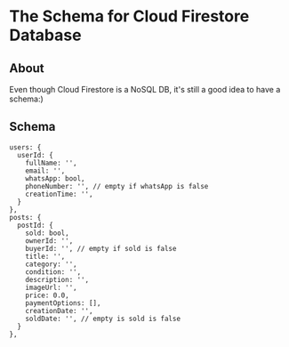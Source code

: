 # The Schema for Cloud Firestore Database

## About

Even though Cloud Firestore is a NoSQL DB, it's still a good idea to have
a schema:)

## Schema

```
users: {
  userId: {
    fullName: '',
    email: '',
    whatsApp: bool,
    phoneNumber: '', // empty if whatsApp is false
    creationTime: '',
  }
},
posts: {
  postId: {
    sold: bool,
    ownerId: '',
    buyerId: '', // empty if sold is false
    title: '',
    category: '',
    condition: '',
    description: '',
    imageUrl: '',
    price: 0.0,
    paymentOptions: [],
    creationDate: '',
    soldDate: '', // empty is sold is false
  }
},
```
